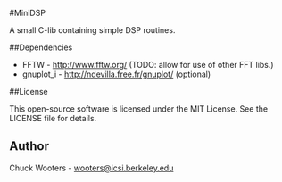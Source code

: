 #MiniDSP

A small C-lib containing simple DSP routines.

##Dependencies

* FFTW - http://www.fftw.org/ (TODO: allow for use of other FFT libs.)
* gnuplot_i - http://ndevilla.free.fr/gnuplot/ (optional)


##License

This open-source software is licensed under the MIT License. See the
LICENSE file for details.

## Author
Chuck Wooters - <wooters@icsi.berkeley.edu>
